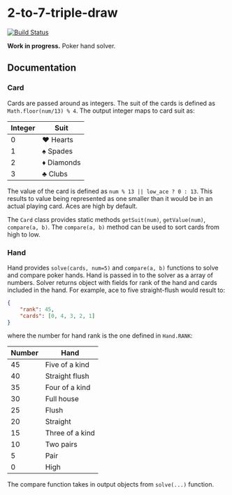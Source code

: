 # 2-to-7-triple-draw

[![Build Status](https://travis-ci.org/kangasta/2-to-7-triple-draw.svg?branch=master)](https://travis-ci.org/kangasta/2-to-7-triple-draw)

__Work in progress.__ Poker hand solver.

## Documentation

### Card

Cards are passed around as integers. The suit of the cards is defined as `Math.floor(num/13) % 4`. The output integer maps to card suit as:

Integer | Suit
------- | -------
   0    |  ♥ Hearts
   1    |  ♠ Spades
   2    |  ♦ Diamonds
   3    |  ♣ Clubs

The value of the card is defined as `num % 13 || low_ace ? 0 : 13`. This results to value being represented as one smaller than it would be in an actual playing card. Aces are high by default.

The `Card` class provides static methods `getSuit(num)`, `getValue(num)`, `compare(a, b)`. The `compare(a, b)` method can be used to sort cards from high to low.

### Hand

Hand provides `solve(cards, num=5)` and `compare(a, b)` functions to solve and compare poker hands. Hand is passed in to the solver as a array of numbers. Solver returns object with fields for rank of the hand and cards included in the hand. For example, ace to five straight-flush would result to:

```json
{
	"rank": 45,
	"cards": [0, 4, 3, 2, 1]
}
```

where the number for hand rank is the one defined in `Hand.RANK`:

Number | Hand
------ | ------------
   45  |  Five of a kind
   40  |  Straight flush
   35  |  Four of a kind
   30  |  Full house
   25  |  Flush
   20  |  Straight
   15  |  Three of a kind
   10  |  Two pairs
   5   |  Pair
   0   |  High

The compare function takes in output objects from `solve(...)` function.
